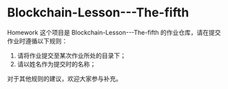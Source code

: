 # Blockchain-Lesson---The-fifth
Homework
这个项目是 Blockchain-Lesson---The-fifth 的作业仓库，请在提交作业时遵循以下规则：
1. 请将作业提交至某次作业所处的目录下；
2. 请以姓名作为提交时的名称；

对于其他规则的建议，欢迎大家参与补充。
